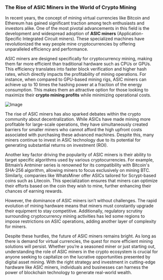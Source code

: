 ### The Rise of ASIC Miners in the World of Crypto Mining

In recent years, the concept of mining virtual currencies like Bitcoin and Ethereum has gained significant traction among tech enthusiasts and investors alike. One of the most pivotal advancements in this field is the development and widespread adoption of **ASIC miners** (Application-Specific Integrated Circuit miners). These specialized machines have revolutionized the way people mine cryptocurrencies by offering unparalleled efficiency and performance.

ASIC miners are designed specifically for cryptocurrency mining, making them far more efficient than traditional hardware such as CPUs or GPUs. This efficiency translates into faster block verification and higher hash rates, which directly impacts the profitability of mining operations. For instance, when compared to GPU-based mining rigs, ASIC miners can achieve up to 10 times the hashing power at a fraction of the energy consumption. This makes them an attractive option for those looking to maximize their **crypto mining profits** while minimizing operational costs.

![Image](https://github.com/user-attachments/assets/31692037-0104-4703-abd1-696b6a7dd41b)

The rise of ASIC miners has also sparked debates within the crypto community about decentralization. While ASICs have made mining more profitable for large-scale operations, they have simultaneously created barriers for smaller miners who cannot afford the high upfront costs associated with purchasing these advanced machines. Despite this, many miners continue to invest in ASIC technology due to its potential for generating substantial returns on investment (ROI).

Another key factor driving the popularity of ASIC miners is their ability to target specific algorithms used by various cryptocurrencies. For example, Bitmain’s Antminer series is renowned for its compatibility with Bitcoin's SHA-256 algorithm, allowing miners to focus exclusively on mining BTC. Similarly, companies like WhatsMiner offer ASICs tailored for Scrypt-based coins such as Litecoin. This specialization ensures that miners can optimize their efforts based on the coin they wish to mine, further enhancing their chances of earning rewards.

However, the dominance of ASIC miners isn’t without challenges. The rapid evolution of mining hardware means that miners must constantly upgrade their equipment to stay competitive. Additionally, regulatory scrutiny surrounding cryptocurrency mining activities has led some regions to impose restrictions on ASIC operations, adding another layer of complexity for miners.

Despite these hurdles, the future of ASIC miners remains bright. As long as there is demand for virtual currencies, the quest for more efficient mining solutions will persist. Whether you’re a seasoned miner or just starting out, understanding the role of ASIC miners in the crypto ecosystem is crucial for anyone seeking to capitalize on the lucrative opportunities presented by digital asset mining. With the right strategy and investment in cutting-edge hardware like ASIC miners, individuals and businesses can harness the power of blockchain technology to generate real-world wealth.